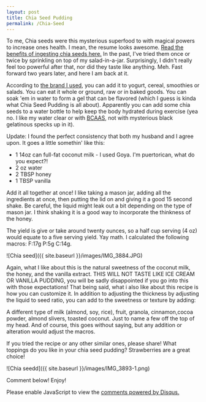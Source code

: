 ```yaml
---
layout: post
title: Chia Seed Pudding
permalink: /Chia-Seed
---
```


To me, Chia seeds were this mysterious superfood to with magical powers to increase ones health. I mean, the resume looks awesome. [Read the benefits of ingesting chia seeds here.](https://authoritynutrition.com/11-proven-health-benefits-of-chia-seeds/) In the past, I've tried them once or twice by sprinkling on top of my salad-in-a-jar. Surprisingly, I didn't really feel too powerful after that, nor did they taste like anything. Meh. Fast forward two years later, and here I am back at it. 

According to [the brand I used](http://grocery.harristeeter.com/pd/Spectrum/Chia-Seed/12-oz/022506521063/), you can add it to yogurt, cereal, smoothies or salads. You can eat it whole or ground, raw or in baked goods. You can soak 'em in water to form a gel that can be flavored (which I guess is kinda what Chia Seed Pudding is all about). Apparently you can add some chia seeds to a water bottle to help keep the body hydrated during exercise (yea no. I like my water clear or with [BCAAS](http://www.bodybuilding.com/fun/bcaas-the-many-benefits-of-amino-acids.html), not with mysterious black gelatinous specks up in it). 

Update: I found the perfect consistency that both my husband and I agree upon. It goes a little somethin' like this:

* 1  14oz can full-fat coconut milk  - I used Goya. I'm puertorican, what do you expect?!
* 2 oz water
* 2 TBSP honey
* 1 TBSP vanilla

Add it all together at once! I like taking a mason jar, adding all the ingredients at once, then putting the lid on and giving it a good 15 second shake. Be careful, the liquid might leak out a bit depending on the type of mason jar. I think shaking it is a good way to incorporate the thinkness of the honey.

The yield is give or take around twenty ounces, so a half cup serving (4 oz) would equate to a five serving yield. Yay math.
I calculated the following macros: F:17g P:5g C:14g.
 
![Chia seed]({{ site.baseurl }}/images/IMG_3884.JPG)

Again, what I like about this is the natural sweetness of the coconut milk, the honey, and the vanilla extract. THIS WILL NOT TASTE LIKE ICE CREAM OR VANILLA PUDDING, you will be sadly disappointed if you go into this with those expectations! That being said, what i also like about this recipe is how you can customize it. In addition to adjusting the thickness by adjusting the liquid to seed ratio, you can add to the sweetness or texture by adding:

A different type of milk (almond, soy, rice), fruit, granola, cinnamon,cocoa powder, almond slivers, toasted coconut. Just to name a few off the top of my head. And of course, this goes without saying, but any addition or alteration would adjust the macros. 

If you tried the recipe or any other similar ones, please share! What toppings do you like in your chia seed pudding? Strawberries are a great choice!

![Chia seedd]({{ site.baseurl }}/images/IMG_3893-1.png)

Comment below! Enjoy!
<div id="disqus_thread"></div>
<script>

/**
 *  RECOMMENDED CONFIGURATION VARIABLES: EDIT AND UNCOMMENT THE SECTION BELOW TO INSERT DYNAMIC VALUES FROM YOUR PLATFORM OR CMS.
 *  LEARN WHY DEFINING THESE VARIABLES IS IMPORTANT: https://disqus.com/admin/universalcode/#configuration-variables */
/*
var disqus_config = function () {
    this.page.url = PAGE_URL;  // Replace PAGE_URL with your page's canonical URL variable
    this.page.identifier = PAGE_IDENTIFIER; // Replace PAGE_IDENTIFIER with your page's unique identifier variable
};
*/
(function() { // DON'T EDIT BELOW THIS LINE
    var d = document, s = d.createElement('script');
    s.src = '//cocinando-rxd.disqus.com/embed.js';
    s.setAttribute('data-timestamp', +new Date());
    (d.head || d.body).appendChild(s);
})();
</script>
<noscript>Please enable JavaScript to view the <a href="https://disqus.com/?ref_noscript">comments powered by Disqus.</a></noscript>
                                    
<script id="dsq-count-scr" src="//cocinando-rxd.disqus.com/count.js" async></script>






